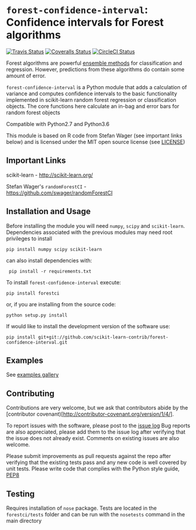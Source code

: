 # `forest-confidence-interval`: Confidence intervals for Forest algorithms

[![Travis Status](https://travis-ci.org/scikit-learn-contrib/forest-confidence-interval.svg?branch=master)](https://travis-ci.org/scikit-learn-contrib/forest-confidence-interval)
[![Coveralls Status](https://coveralls.io/repos/scikit-learn-contrib/forest-confidence-interval/badge.svg?branch=master&service=github)](https://coveralls.io/r/scikit-learn-contrib/forest-confidence-interval)
[![CircleCI Status](https://circleci.com/gh/scikit-learn-contrib/forest-confidence-interval.svg?style=shield&circle-token=:circle-token)](https://circleci.com/gh/scikit-learn-contrib/forest-confidence-interval/tree/master)

Forest algorithms are powerful
[ensemble methods](http://scikit-learn.org/stable/modules/classes.html#module-sklearn.ensemble) for classification and regression. However, predictions from these
algorithms do contain some amount of error.

`forest-confidence-interval` is a Python module that adds a calculation of
variance and computes confidence intervals to the basic functionality
implemented in scikit-learn random forest regression or classification objects.
The core functions here calculate an in-bag and error bars for random forest
objects

Compatible with Python2.7 and Python3.6

This module is based on R code from Stefan Wager (see important links below)
and is licensed under the MIT open source license (see [LICENSE](LICENSE))

## Important Links
scikit-learn - http://scikit-learn.org/

Stefan Wager's `randomForestCI` - https://github.com/swager/randomForestCI

## Installation and Usage
Before installing the module you will need `numpy`, `scipy` and `scikit-learn`.  
Dependencies associated with the previous modules may need root privileges to install
```
pip install numpy scipy scikit-learn
```
can also install dependencies with:

```
 pip install -r requirements.txt
 ```

To install `forest-confidence-interval` execute:
```
pip install forestci
```

or, if you are installing from the source code:
```shell
python setup.py install
```

If would like to install the development version of the software use:

```shell
pip install git+git://github.com/scikit-learn-contrib/forest-confidence-interval.git
```

## Examples
See [examples gallery](http://contrib.scikit-learn.org/forest-confidence-interval/auto_examples/index.html)

## Contributing

Contributions are very welcome, but we ask that contributors abide by the
[contributor covenant)[http://contributor-covenant.org/version/1/4/].

To report issues with the software, please post to the
[issue log](https://github.com/scikit-learn-contrib/forest-confidence-interval/issues)
Bug reports are also appreciated, please add them to the issue log after
verifying that the issue does not already exist.
Comments on existing issues are also welcome.

Please submit improvements as pull requests against the repo after verifying
that the existing tests pass and any new code is well covered by unit tests.
Please write code that complies with the Python style guide,
[PEP8](https://www.python.org/dev/peps/pep-0008/)

## Testing
Requires installation of `nose` package. Tests are located in the `forestci/tests` folder
and can be run with the `nosetests` command in the main directory
